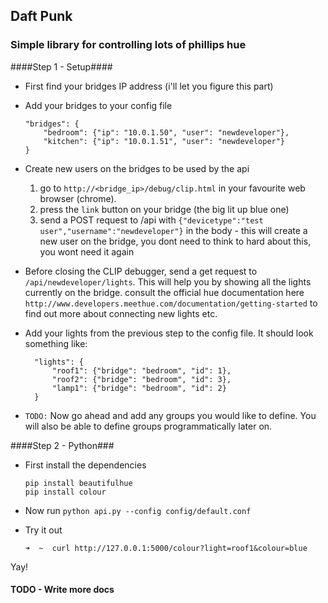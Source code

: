 ## Daft Punk
### Simple library for controlling lots of phillips hue


####Step 1 - Setup####

- First find your bridges IP address (i'll let you figure this part)
- Add your bridges to your config file


      "bridges": {
          "bedroom": {"ip": "10.0.1.50", "user": "newdeveloper"},
          "kitchen": {"ip": "10.0.1.51", "user": "newdeveloper"}
      }     

- Create new users on the bridges to be used by the api
	1. go to `http://<bridge_ip>/debug/clip.html` in your favourite web browser (chrome).
	2. press the `link` button on your bridge (the big lit up blue one)
	3. send a POST request to /api with `{"devicetype":"test user","username":"newdeveloper"}` in the body - this will create a new user on the bridge, you dont need to think to hard about this, you wont need it again
	
- Before closing the CLIP debugger, send a get request to `/api/newdeveloper/lights`. This will help you by showing all the lights currently on the bridge. consult the official hue documentation here `http://www.developers.meethue.com/documentation/getting-started` to find out more about connecting new lights etc.
- Add your lights from the previous step to the config file. It should look something like:
        
        "lights": {
            "roof1": {"bridge": "bedroom", "id": 1},
            "roof2": {"bridge": "bedroom", "id": 3},
            "lamp1": {"bridge": "bedroom", "id": 2}
        }
        

- `TODO:` Now go ahead and add any groups you would like to define. You will also be able to define groups programmatically later on.



####Step 2 - Python###

- First install the dependencies

      pip install beautifulhue
      pip install colour

- Now run `python api.py --config config/default.conf`
- Try it out

      ➜  ~  curl http://127.0.0.1:5000/colour?light=roof1&colour=blue

Yay!

#### TODO - Write more docs ####